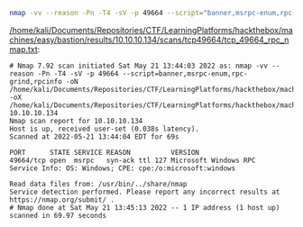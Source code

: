 ```bash
nmap -vv --reason -Pn -T4 -sV -p 49664 --script="banner,msrpc-enum,rpc-grind,rpcinfo" -oN "/home/kali/Documents/Repositories/CTF/LearningPlatforms/hackthebox/machines/easy/bastion/results/10.10.10.134/scans/tcp49664/tcp_49664_rpc_nmap.txt" -oX "/home/kali/Documents/Repositories/CTF/LearningPlatforms/hackthebox/machines/easy/bastion/results/10.10.10.134/scans/tcp49664/xml/tcp_49664_rpc_nmap.xml" 10.10.10.134
```

[/home/kali/Documents/Repositories/CTF/LearningPlatforms/hackthebox/machines/easy/bastion/results/10.10.10.134/scans/tcp49664/tcp_49664_rpc_nmap.txt](file:///home/kali/Documents/Repositories/CTF/LearningPlatforms/hackthebox/machines/easy/bastion/results/10.10.10.134/scans/tcp49664/tcp_49664_rpc_nmap.txt):

```
# Nmap 7.92 scan initiated Sat May 21 13:44:03 2022 as: nmap -vv --reason -Pn -T4 -sV -p 49664 --script=banner,msrpc-enum,rpc-grind,rpcinfo -oN /home/kali/Documents/Repositories/CTF/LearningPlatforms/hackthebox/machines/easy/bastion/results/10.10.10.134/scans/tcp49664/tcp_49664_rpc_nmap.txt -oX /home/kali/Documents/Repositories/CTF/LearningPlatforms/hackthebox/machines/easy/bastion/results/10.10.10.134/scans/tcp49664/xml/tcp_49664_rpc_nmap.xml 10.10.10.134
Nmap scan report for 10.10.10.134
Host is up, received user-set (0.038s latency).
Scanned at 2022-05-21 13:44:04 EDT for 69s

PORT      STATE SERVICE REASON          VERSION
49664/tcp open  msrpc   syn-ack ttl 127 Microsoft Windows RPC
Service Info: OS: Windows; CPE: cpe:/o:microsoft:windows

Read data files from: /usr/bin/../share/nmap
Service detection performed. Please report any incorrect results at https://nmap.org/submit/ .
# Nmap done at Sat May 21 13:45:13 2022 -- 1 IP address (1 host up) scanned in 69.97 seconds

```
